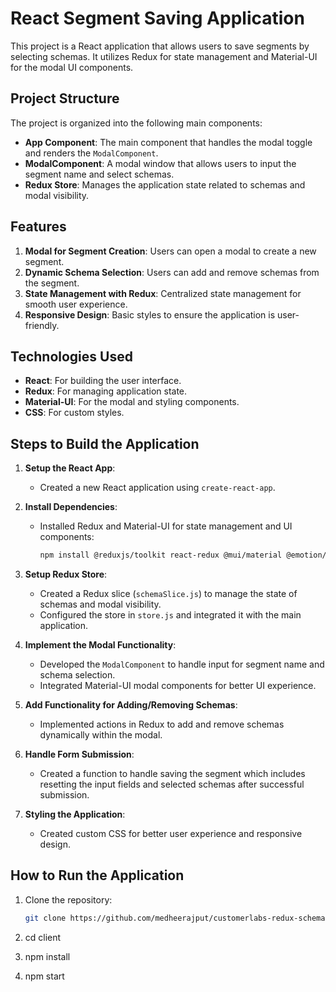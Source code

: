# React Segment Saving Application

This project is a React application that allows users to save segments by selecting schemas. It utilizes Redux for state management and Material-UI for the modal UI components.

## Project Structure

The project is organized into the following main components:

- **App Component**: The main component that handles the modal toggle and renders the `ModalComponent`.
- **ModalComponent**: A modal window that allows users to input the segment name and select schemas.
- **Redux Store**: Manages the application state related to schemas and modal visibility.

## Features

1. **Modal for Segment Creation**: Users can open a modal to create a new segment.
2. **Dynamic Schema Selection**: Users can add and remove schemas from the segment.
3. **State Management with Redux**: Centralized state management for smooth user experience.
4. **Responsive Design**: Basic styles to ensure the application is user-friendly.

## Technologies Used

- **React**: For building the user interface.
- **Redux**: For managing application state.
- **Material-UI**: For the modal and styling components.
- **CSS**: For custom styles.

## Steps to Build the Application

1. **Setup the React App**:
   - Created a new React application using `create-react-app`.

2. **Install Dependencies**:
   - Installed Redux and Material-UI for state management and UI components:
     ```bash
     npm install @reduxjs/toolkit react-redux @mui/material @emotion/react @emotion/styled
     ```

3. **Setup Redux Store**:
   - Created a Redux slice (`schemaSlice.js`) to manage the state of schemas and modal visibility.
   - Configured the store in `store.js` and integrated it with the main application.

4. **Implement the Modal Functionality**:
   - Developed the `ModalComponent` to handle input for segment name and schema selection.
   - Integrated Material-UI modal components for better UI experience.

5. **Add Functionality for Adding/Removing Schemas**:
   - Implemented actions in Redux to add and remove schemas dynamically within the modal.

6. **Handle Form Submission**:
   - Created a function to handle saving the segment which includes resetting the input fields and selected schemas after successful submission.

7. **Styling the Application**:
   - Created custom CSS for better user experience and responsive design.

## How to Run the Application

1. Clone the repository:
   ```bash
   git clone https://github.com/medheerajput/customerlabs-redux-schema-app.git

2. cd client

3. npm install

4. npm start
